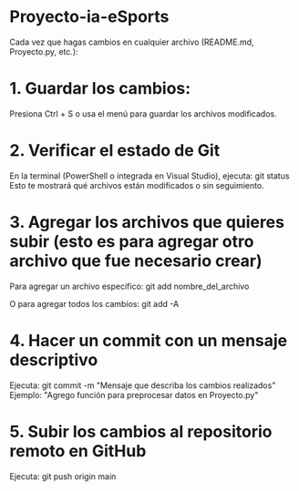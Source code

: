 # Proyecto-ia-eSports

Cada vez que hagas cambios en cualquier archivo (README.md, Proyecto.py, etc.):
# 1. Guardar los cambios:
Presiona Ctrl + S o usa el menú para guardar los archivos modificados.

# 2. Verificar el estado de Git
En la terminal (PowerShell o integrada en Visual Studio), ejecuta:
git status
Esto te mostrará qué archivos están modificados o sin seguimiento.

# 3. Agregar los archivos que quieres subir (esto es para agregar otro archivo que fue necesario crear)
Para agregar un archivo específico:
git add nombre_del_archivo

O para agregar todos los cambios:
git add -A

# 4. Hacer un commit con un mensaje descriptivo
Ejecuta:
git commit -m "Mensaje que describa los cambios realizados"
Ejemplo: "Agrego función para preprocesar datos en Proyecto.py"

# 5. Subir los cambios al repositorio remoto en GitHub
Ejecuta:
git push origin main
